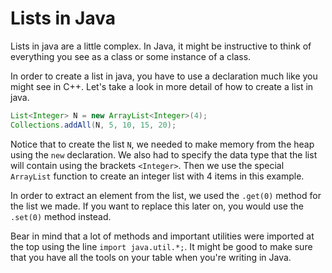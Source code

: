 # Lists in Java

Lists in java are a little complex. In Java, it might be instructive to think of everything you see as a class or some instance of a class. 

In order to create a list in java, you have to use a declaration much like you might see in C++. Let's take a look in more detail of how to create a list in java. 

```java
List<Integer> N = new ArrayList<Integer>(4);
Collections.addAll(N, 5, 10, 15, 20);
```

Notice that to create the list `N`, we needed to make memory from the heap using the `new` declaration. We also had to specify the data type that the list will contain using the brackets `<Integer>`. Then we use the special `ArrayList` function to create an integer list with 4 items in this example.

In order to extract an element from the list, we used the `.get(0)` method for the list we made. If you want to replace this later on, you would use the `.set(0)` method instead.

Bear in mind that a lot of methods and important utilities were imported at the top using the line `import java.util.*;`. It might be good to make sure that you have all the tools on your table when you're writing in Java. 

